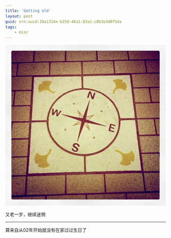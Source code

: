 ```yaml
---
title: 'Getting old'
layout: post
guid: urn:uuid:19a1314e-b25d-46a1-83a1-c0b3e3d0f5da
tags:
    - misc
---
```


![""](/media/files/2011/03/28/compass.jpg)

又老一岁，继续迷惘

---

算来自从02年开始就没有在家过过生日了
